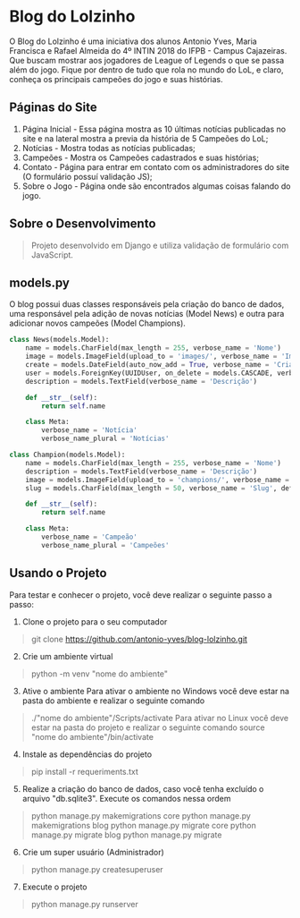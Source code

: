 # Blog do Lolzinho

O Blog do Lolzinho é uma iniciativa dos alunos Antonio Yves, Maria Francisca e Rafael Almeida do 4º INTIN 2018 do IFPB - Campus Cajazeiras. Que buscam mostrar aos jogadores de League of Legends o que se passa além do jogo. Fique por dentro de tudo que rola no mundo do LoL, e claro, conheça os principais campeões do jogo e suas histórias. 

## Páginas do Site
1. Página Inicial - Essa página mostra as 10 últimas notícias publicadas no site e na lateral mostra a previa da história de 5 Campeões do LoL;
2. Notícias - Mostra todas as notícias publicadas;
3. Campeões - Mostra os Campeões cadastrados e suas histórias;
4. Contato - Página para entrar em contato com os administradores do site (O formulário possuí validação JS);
5. Sobre o Jogo - Página onde são encontrados algumas coisas falando do jogo.

## Sobre o Desenvolvimento
> Projeto desenvolvido em Django e utiliza validação de formulário com JavaScript.

## models.py
O blog possui duas classes responsáveis pela criação do banco de dados, uma responsável pela adição de novas notícias (Model News) e outra para adicionar novos campeões (Model Champions).

```python
class News(models.Model):
	name = models.CharField(max_length = 255, verbose_name = 'Nome')
	image = models.ImageField(upload_to = 'images/', verbose_name = 'Imagem')
	create = models.DateField(auto_now_add = True, verbose_name = 'Criado em')
	user = models.ForeignKey(UUIDUser, on_delete = models.CASCADE, verbose_name = 'Usuário', related_name = 'users')
	description = models.TextField(verbose_name = 'Descrição')

	def __str__(self):
		return self.name

	class Meta:
		verbose_name = 'Notícia'
		verbose_name_plural = 'Notícias'
```

```python
class Champion(models.Model):
	name = models.CharField(max_length = 255, verbose_name = 'Nome')
	description = models.TextField(verbose_name = 'Descrição')
	image = models.ImageField(upload_to = 'champions/', verbose_name = 'Imagem')
	slug = models.CharField(max_length = 50, verbose_name = 'Slug', default = 'Slug')

	def __str__(self):
		return self.name

	class Meta:
		verbose_name = 'Campeão'
		verbose_name_plural = 'Campeões'
```

## Usando o Projeto
Para testar e conhecer o projeto, você deve realizar o seguinte passo a passo:
1. Clone o projeto para o seu computador 
> git clone https://github.com/antonio-yves/blog-lolzinho.git
2. Crie um ambiente virtual
> python -m venv "nome do ambiente"
3. Ative o ambiente
Para ativar o ambiente no Windows você deve estar na pasta do ambiente e realizar o seguinte comando
> ./"nome do ambiente"/Scripts/activate
Para ativar no Linux você deve estar na pasta do projeto e realizar o seguinte comando
> source "nome do ambiente"/bin/activate
4. Instale as dependências do projeto
> pip install -r requeriments.txt
5. Realize a criação do banco de dados, caso você tenha excluído o arquivo "db.sqlite3". Execute os comandos nessa ordem
> python manage.py makemigrations core
> python manage.py makemigrations blog
> python manage.py migrate core
> python manage.py migrate blog
> python manage.py migrate
6. Crie um super usuário (Administrador)
> python manage.py createsuperuser
7. Execute o projeto
> python manage.py runserver


